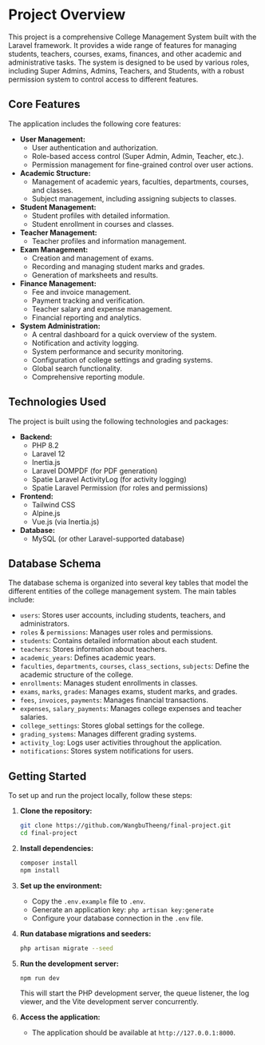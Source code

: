 # Project Overview

This project is a comprehensive College Management System built with the Laravel framework. It provides a wide range of features for managing students, teachers, courses, exams, finances, and other academic and administrative tasks. The system is designed to be used by various roles, including Super Admins, Admins, Teachers, and Students, with a robust permission system to control access to different features.

## Core Features

The application includes the following core features:

*   **User Management:**
    *   User authentication and authorization.
    *   Role-based access control (Super Admin, Admin, Teacher, etc.).
    *   Permission management for fine-grained control over user actions.
*   **Academic Structure:**
    *   Management of academic years, faculties, departments, courses, and classes.
    *   Subject management, including assigning subjects to classes.
*   **Student Management:**
    *   Student profiles with detailed information.
    *   Student enrollment in courses and classes.
*   **Teacher Management:**
    *   Teacher profiles and information management.
*   **Exam Management:**
    *   Creation and management of exams.
    *   Recording and managing student marks and grades.
    *   Generation of marksheets and results.
*   **Finance Management:**
    *   Fee and invoice management.
    *   Payment tracking and verification.
    *   Teacher salary and expense management.
    *   Financial reporting and analytics.
*   **System Administration:**
    *   A central dashboard for a quick overview of the system.
    *   Notification and activity logging.
    *   System performance and security monitoring.
    *   Configuration of college settings and grading systems.
    *   Global search functionality.
    *   Comprehensive reporting module.

## Technologies Used

The project is built using the following technologies and packages:

*   **Backend:**
    *   PHP 8.2
    *   Laravel 12
    *   Inertia.js
    *   Laravel DOMPDF (for PDF generation)
    *   Spatie Laravel ActivityLog (for activity logging)
    *   Spatie Laravel Permission (for roles and permissions)
*   **Frontend:**
    *   Tailwind CSS
    *   Alpine.js
    *   Vue.js (via Inertia.js)
*   **Database:**
    *   MySQL (or other Laravel-supported database)

## Database Schema

The database schema is organized into several key tables that model the different entities of the college management system. The main tables include:

*   `users`: Stores user accounts, including students, teachers, and administrators.
*   `roles` & `permissions`: Manages user roles and permissions.
*   `students`: Contains detailed information about each student.
*   `teachers`: Stores information about teachers.
*   `academic_years`: Defines academic years.
*   `faculties`, `departments`, `courses`, `class_sections`, `subjects`: Define the academic structure of the college.
*   `enrollments`: Manages student enrollments in classes.
*   `exams`, `marks`, `grades`: Manages exams, student marks, and grades.
*   `fees`, `invoices`, `payments`: Manages financial transactions.
*   `expenses`, `salary_payments`: Manages college expenses and teacher salaries.
*   `college_settings`: Stores global settings for the college.
*   `grading_systems`: Manages different grading systems.
*   `activity_log`: Logs user activities throughout the application.
*   `notifications`: Stores system notifications for users.

## Getting Started

To set up and run the project locally, follow these steps:

1.  **Clone the repository:**
    ```bash
    git clone https://github.com/WangbuTheeng/final-project.git
    cd final-project
    ```
2.  **Install dependencies:**
    ```bash
    composer install
    npm install
    ```
3.  **Set up the environment:**
    *   Copy the `.env.example` file to `.env`.
    *   Generate an application key: `php artisan key:generate`
    *   Configure your database connection in the `.env` file.
4.  **Run database migrations and seeders:**
    ```bash
    php artisan migrate --seed
    ```
5.  **Run the development server:**
    ```bash
    npm run dev
    ```
    This will start the PHP development server, the queue listener, the log viewer, and the Vite development server concurrently.

6.  **Access the application:**
    *   The application should be available at `http://127.0.0.1:8000`.
